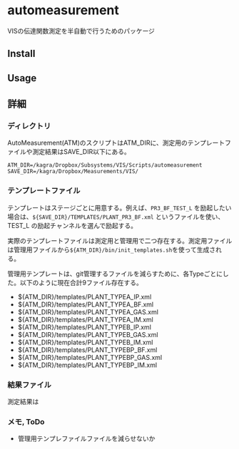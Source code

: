# automeasurement

VISの伝達関数測定を半自動で行うためのパッケージ

## Install

## Usage

## 詳細

### ディレクトリ

AutoMeasurement(ATM)のスクリプトはATM_DIRに、測定用のテンプレートファイルや測定結果はSAVE_DIR以下にある。

```
ATM_DIR=/kagra/Dropbox/Subsystems/VIS/Scripts/automeasurement
SAVE_DIR=/kagra/Dropbox/Measurements/VIS/
```

### テンプレートファイル

テンプレートはステージごとに用意する。例えば、`PR3_BF_TEST_L` を励起したい場合は、`${SAVE_DIR}/TEMPLATES/PLANT_PR3_BF.xml` というファイルを使い、TEST_L の励起チャンネルを選んで励起する。

実際のテンプレートファイルは測定用と管理用で二つ存在する。測定用ファイルは管理用ファイルから`${ATM_DIR}/bin/init_templates.sh`を使って生成される。

管理用テンプレートは、git管理するファイルを減らすために、各Typeごとにした。以下のように現在合計9ファイル存在する。

 * ${ATM_DIR}/templates/PLANT_TYPEA_IP.xml
 * ${ATM_DIR}/templates/PLANT_TYPEA_BF.xml
 * ${ATM_DIR}/templates/PLANT_TYPEA_GAS.xml
 * ${ATM_DIR}/templates/PLANT_TYPEA_IM.xml
 * ${ATM_DIR}/templates/PLANT_TYPEB_IP.xml
 * ${ATM_DIR}/templates/PLANT_TYPEB_GAS.xml 
 * ${ATM_DIR}/templates/PLANT_TYPEB_IM.xml  
 * ${ATM_DIR}/templates/PLANT_TYPEBP_BF.xml
 * ${ATM_DIR}/templates/PLANT_TYPEBP_GAS.xml 
 * ${ATM_DIR}/templates/PLANT_TYPEBP_IM.xml  

### 結果ファイル

測定結果は

### メモ, ToDo

 * 管理用テンプレファイルファイルを減らせないか